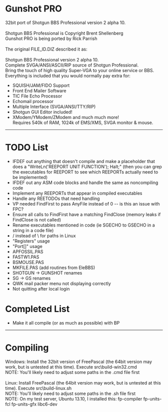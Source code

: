 Gunshot PRO
===========

32bit port of Shotgun BBS Professional version 2 alpha 10.<br />  
Shotgun BBS Professional is Copyright Brent Shellenberg<br />
Gunshot PRO is being ported by Rick Parrish<br />
<br />
The original FILE_ID.DIZ described it as:<br />
<br />
Shotgun BBS Professional version 2 alpha 10.<br />
Complete SVGA/ANSI/ASCII/RIP source of Shotgun Professional. <br />
Bring the touch of high quality Super-VGA to your online service or BBS. <br />
Everything is included that you would normally pay extra for:<br /> 
  * SQUISH/JAM/FIDO Support<br /> 
  * Front End Mailer Software<br /> 
  * TIC File Echo Processor<br /> 
  * Echomail processor<br /> 
  * Multiple Interface (SVGA/ANSI/TTY/RIP) <br />
  * Shotgun GUI Editor included!<br /> 
  * XModem/YModem/ZModem and much much more! <br />
Requires 540k of RAM, 1024k of EMS/XMS, SVGA monitor & mouse.<br />

<hr />

TODO List
=========

<ul>
  <li>IFDEF out anything that doesn't compile and make a placeholder that does a "WriteLn('REEPORT UNIT FUNCTION'); Halt;" (then you can grep the executables for REEPORT to see which REEPORTs actually need to be implemented)</li>
  <li>IFDEF out any ASM code blocks and handle the same as noncompiling code</li>
  <li>Implement any REEPORTs that appear in compiled executables</li>
  <li>Handle any REETODOs that need handling</li>
  <li>VP needed FindFirst to pass AnyFile instead of 0 -- is this an issue with FPC?</li>
  <li>Ensure all calls to FindFirst have a matching FindClose (memory leaks if FindClose is not called)</li>
  <li>Rename executables mentioned in code (ie SGECHO to GSECHO in a string in a code file)</li>
  <li>/ instead of \ for paths in Linux</li>
  <li>"Registers" usage</li>
  <li>"Port[]" usage</li>
  <li>APFOSSIL.PAS</li>
  <li>FASTW1.PAS</li>
  <li>BSMOUSE.PAS</li>
  <li>MKFILE.PAS (add routines from EleBBS)</li>
  <li>SHOTGUN -> GUNSHOT renames</li>
  <li>SG -> GS renames</li>
  <li>QWK mail packer menu not displaying correctly</li>
  <li>Not quitting after local login</li>
</ul>

Completed List
==============

<ul>
  <li>Make it all compile (or as much as possible) with BP</li>
</ul>

<hr />

Compiling
=========

Windows: Install the 32bit version of FreePascal (the 64bit version may work, but is untested at this time).  Execute src\build-win32.cmd<br />
NOTE: You'll likely need to adjust some paths in the .cmd file first<br />
<br />
Linux: Install FreePascal (the 64bit version may work, but is untested at this time).  Execute src\build-linux.sh<br />
NOTE: You'll likely need to adjust some paths in the .sh file first<br />
NOTE: On my test server, Ubuntu 13.10, I installed this: fp-compiler fp-units-fcl fp-units-gfx libc6-dev<br />